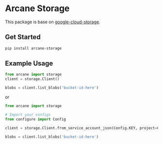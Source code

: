 # Arcane Storage

This package is base on [google-cloud-storage](https://pypi.org/project/google-cloud-storage/).

## Get Started

```sh
pip install arcane-storage
```

## Example Usage

```python
from arcane import storage
client = storage.Client()

blobs = client.list_blobs('bucket-id-here')
```

or

```python
from arcane import storage

# Import your configs
from configure import Config

client = storage.Client.from_service_account_json(Config.KEY, project=Config.GCP_PROJECT)

blobs = client.list_blobs('bucket-id-here')
```
